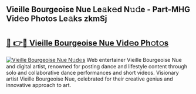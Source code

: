 ## Vieille Bourgeoise Nue Le𝚊k𝚎d N𝚞𝚍e - Part-MHG Vid𝚎o Photos Le𝚊ks zkmSj

# <h2><a href="http://fb72oc.evod.top/?m=Vieille+Bourgeoise+Nue">🔗 👉🔴 Vieille Bourgeoise Nue Vid𝚎o Ph𝚘t𝚘s</a></h2>

[![Vieille Bourgeoise Nue N𝚞d𝚎s](https://i.imgur.com/8V9OHl7.gif)](http://fb72oc.evod.top/?m=Vieille+Bourgeoise+Nue)
Web entertainer Vieille Bourgeoise Nue and digital artist, renowned for posting dance and lifestyle content through solo and collaborative dance performances and short videos. Visionary artist Vieille Bourgeoise Nue, celebrated for their creative genius and innovative approach to art. 
